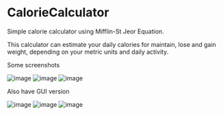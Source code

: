 # CalorieCalculator
Simple calorie calculator using Mifflin-St Jeor Equation.

This calculator can estimate your daily calories for maintain, lose and gain weight, depending on your metric units and daily activity.

Some screenshots

![image](https://github.com/hiuseinlesho/CalorieCalculator/assets/133807047/5a62a515-4ec4-44f1-8d0a-985c103f8a2f)
![image](https://github.com/hiuseinlesho/CalorieCalculator/assets/133807047/be7d3897-25ec-4a64-a5e3-6570146f188c)
![image](https://github.com/hiuseinlesho/CalorieCalculator/assets/133807047/c1e61e80-d0a0-483c-9d65-7c6539181c38)

Also have GUI version

![image](https://github.com/hiuseinlesho/CalorieCalculator/assets/133807047/46d90b83-af8c-4dbf-b758-45ebba264be7)
![image](https://github.com/hiuseinlesho/CalorieCalculator/assets/133807047/42ccaa85-dde5-450a-8f46-471717f90c88)
![image](https://github.com/hiuseinlesho/CalorieCalculator/assets/133807047/83ca5ebc-d18b-4028-ad18-22a556eec542)
